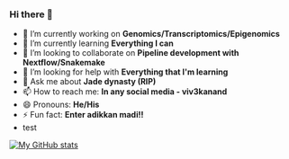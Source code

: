### Hi there 👋


- 🔭 I’m currently working on **Genomics/Transcriptomics/Epigenomics**
- 🌱 I’m currently learning **Everything I can**
- 👯 I’m looking to collaborate on **Pipeline development with Nextflow/Snakemake**
- 🤔 I’m looking for help with **Everything that I'm learning**
- 💬 Ask me about **Jade dynasty (RIP)**
- 📫 How to reach me: **In any social media - viv3kanand**
- 😄 Pronouns: **He/His**
- ⚡ Fun fact: **Enter adikkan madi!!**
- test


[![My GitHub stats](https://github-readme-stats.vercel.app/api?username=viv3kanand)](https://github.com/anuraghazra/github-readme-stats)
